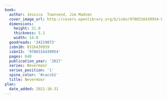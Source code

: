 ```yaml
---
book:
  author: Jessica  Townsend, Jim Madsen
  cover_image_url: http://covers.openlibrary.org/b/isbn/9780316439954-L.jpg
  dimensions:
    height: 21.0
    thickness: 5.1
    width: 14.0
  goodreads: '34219873'
  isbn10: 0316439959
  isbn13: '9780316439954'
  pages: 640
  publication_year: '2017'
  series: Nevermoor
  series_position: '1'
  spine_color: '#caccb1'
  title: Nevermoor
plan:
  date_added: 2021-10-31
---
```

